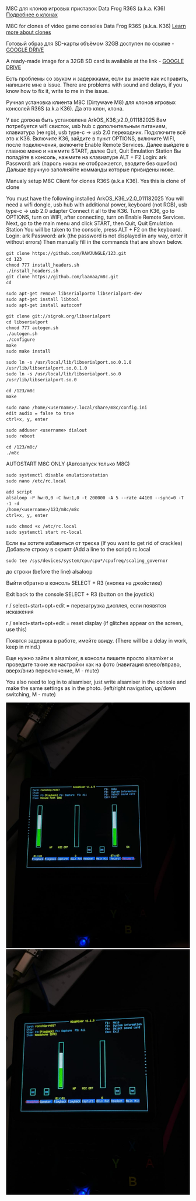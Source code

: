 M8C для клонов игровых приставок Data Frog R36S (a.k.a. K36) [Подробнее о клонах](https://handhelds.miraheze.org/wiki/R36S_Clones)

M8C for clones of video game consoles Data Frog R36S (a.k.a. K36) [Learn more about clones](https://handhelds.miraheze.org/wiki/R36S_Clones)

Готовый образ для SD-карты объёмом 32GB доступен по ссылке -  [GOOGLE DRIVE](https://drive.google.com/file/d/1UfzRb_OIGDza3Qki4kZj9Egg8YcPl2uP/view?usp=drive_link)

A ready-made image for a 32GB SD card is available at the link - [GOOGLE DRIVE](https://drive.google.com/file/d/1UfzRb_OIGDza3Qki4kZj9Egg8YcPl2uP/view?usp=drive_link)

Есть проблемы со звуком и задержками, если вы знаете как исправить, напишите мне в issue.
There are problems with sound and delays, if you know how to fix it, write to me in the issue.

Ручная установка клиента M8C (Dirtywave M8) для клонов игровых консолей R36S (a.k.a K36). Да это клон, клона. 

У вас должна быть установлена ArkOS_K36_v2.0_011182025
Вам потребуется wifi свисток, usb hub с дополнительным питанием, клавиатура (не rgb), usb type-c -> usb 2.0 переходник. 
Подключите всё это к K36. 
Включите K36, зайдите в пункт OPTIONS, включите WIFI, после подключения, включите Enable Remote Services.
Далее выйдете в главное меню и нажмите START, далее Quit, Quit Emulation Station
Вы попадёте в консоль, нажмите на клавиатуре ALT + F2
Login: ark
Password: ark (пароль никак не отображается, вводите без ошибок) 
Дальше вручную заполняйте комманды которые привидены ниже. 


Manualy setup M8C Client for clones R36S (a.k.a K36). Yes this is clone of clone

You must have the following installed ArkOS_K36_v2.0_011182025
You will need a wifi dongle, usb hub with additional power, keyboard (not RGB), usb type-c -> usb 2.0 adapter
Connect it all to the K36. 
Turn on K36, go to OPTIONS, turn on WIFI, after connecting, turn on Enable Remote Services.
Next, go to the main menu and click START, then Quit, Quit Emulation Station
You will be taken to the console, press ALT + F2 on the keyboard.
Login: ark
Password: ark (the password is not displayed in any way, enter it without errors) 
Then manually fill in the commands that are shown below.




```
git clone https://github.com/RAWJUNGLE/123.git
cd 123
chmod 777 install_headers.sh 
./install_headers.sh 
git clone https://github.com/laamaa/m8c.git
cd 
```
```
sudo apt-get remove libserialport0 libserialport-dev
sudo apt-get install libtool
sudo apt-get install autoconf
```
```
git clone git://sigrok.org/libserialport
cd libserialport
chmod 777 autogen.sh
./autogen.sh
./configure
make
sudo make install
```
```
sudo ln -s /usr/local/lib/libserialport.so.0.1.0 /usr/lib/libserialport.so.0.1.0
sudo ln -s /usr/local/lib/libserialport.so.0 /usr/lib/libserialport.so.0
```
```
cd /123/m8c
make
```
```
sudo nano /home/<username>/.local/share/m8c/config.ini
edit audio = false to true
ctrl+x, y, enter
```
```
sudo adduser <username> dialout
sudo reboot
```

```
cd /123/m8c/
./m8c
```


AUTOSTART M8C ONLY (Автозапуск только M8C)
```
sudo systemctl disable emulationstation
sudo nano /etc/rc.local
```
```
add script  
alsaloop -P hw:0,0 -C hw:1,0 -t 200000 -A 5 --rate 44100 --sync=0 -T -1 -d
/home/<username>/123/m8c/m8c
ctrl+x, y, enter
```
```
sudo chmod +x /etc/rc.local
sudo systemctl start rc-local
```

Если вы хотите избавиться от треска (If you want to get rid of crackles)
Добавьте строку в скрипт (Add a line to the script) rc.local 
```
sudo tee /sys/devices/system/cpu/cpu*/cpufreq/scaling_governor
```
до строки (before the line) alsaloop

Выйти обратно в консоль SELECT + R3 (кнопка на джойстике)

Exit back to the console SELECT + R3  (button on the joystick)

r / select+start+opt+edit = перезагрузка дисплея, если появятся искажения 

r / select+start+opt+edit = reset display (if glitches appear on the screen, use this)

Появтся задержка в работе, имейте ввиду. (There will be a delay in work, keep in mind.)

Еще нужно зайти в alsamixer, в консоли пишите просто alsamixer и проведите такие же настройки как на фото (навигация влево/вправо, вверх/вниз переключение, M - mute)

You also need to log in to alsamixer, just write alsamixer in the console and make the same settings as in the photo. (left/right navigation, up/down switching, M - mute)

![alsamixer](https://github.com/RAWJUNGLE/123/blob/main/pic/photo_2025-02-20%2000.42.29.jpeg?raw=true)
![alsamixer2](https://github.com/RAWJUNGLE/123/blob/main/pic/photo_2025-02-20%2000.42.31.jpeg?raw=true)

